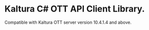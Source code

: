 # Kaltura C# OTT API Client Library.
Compatible with Kaltura OTT server version 10.4.1.4 and above.
